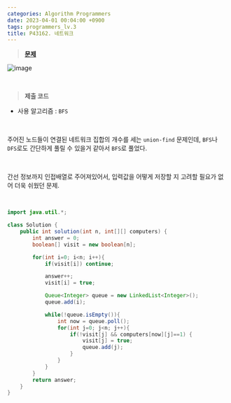 ```yaml
---
categories: Algorithm Programmers
date: 2023-04-01 00:04:00 +0900
tags: programmers_lv.3
title: P43162. 네트워크
---
```


> **[문제](https://school.programmers.co.kr/learn/courses/30/lessons/43162)**

![image](https://user-images.githubusercontent.com/80896077/229288692-7d3e4ac8-a9be-4db8-9b93-c469e3f35d20.png)

<br>

> **제출 코드**

- 사용 알고리즘 : `BFS`

<br>

주어진 노드들이 연결된 네트워크 집합의 개수를 세는 `union-find` 문제인데, `BFS`나 `DFS`로도 간단하게 풀릴 수 있을거 같아서 `BFS`로 풀었다.

<br>

간선 정보까지 인접배열로 주어져있어서, 입력값을 어떻게 저장할 지 고려할 필요가 없어 더욱 쉬웠던 문제.

<br>

```java
import java.util.*;

class Solution {
    public int solution(int n, int[][] computers) {
        int answer = 0;
        boolean[] visit = new boolean[n];

        for(int i=0; i<n; i++){
            if(visit[i]) continue;

            answer++;
            visit[i] = true;

            Queue<Integer> queue = new LinkedList<Integer>();
            queue.add(i);

            while(!queue.isEmpty()){
                int now = queue.poll();
                for(int j=0; j<n; j++){
                    if(!visit[j] && computers[now][j]==1) {
                        visit[j] = true;
                        queue.add(j);
                    }
                }
            }
        }
        return answer;
    }
}
```
